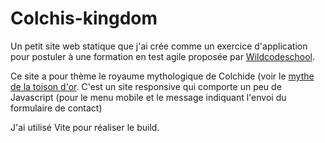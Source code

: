 <!-- # Colchis-kingdom

A simple HTML/CSS static website I create as an exercice to apply to a [Wildcodeschool](https://www.wildcodeschool.com/) course on agile testing and test automation.
It's a responsive website and there is an JS alert to indicate that the contact form message has been send when the user clicks on the submit button.
This project uses GULP for all the build tasks (SCSS transformation,assets minification and creation of a clean URLs structure).

## TODO

Add an animation when the responsive menu appears on small screens, maybe create an english translated version of the website in a subfolder
-->

# Colchis-kingdom

Un petit site web statique que j'ai crée comme un exercice d'application pour postuler à une formation en test agile proposée par [Wildcodeschool](https://www.wildcodeschool.com/).

Ce site a pour thème le royaume mythologique de Colchide (voir le [mythe de la toison d'or](https://fr.wikipedia.org/wiki/Toison_d%27or). C'est un site responsive qui comporte un peu de Javascript (pour le menu mobile et le message indiquant l'envoi du formulaire de contact)

J'ai utilisé Vite pour réaliser le build.


